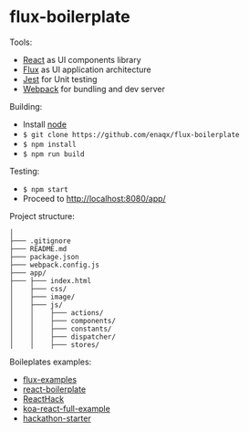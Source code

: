flux-boilerplate
===

Tools:
 * [React](http://facebook.github.io/react/) as UI components library
 * [Flux](http://facebook.github.io/flux/) as UI application architecture
 * [Jest](http://facebook.github.io/jest/) for Unit testing
 * [Webpack](http://webpack.github.io/) for bundling and dev server

Building:
 * Install [node](http://nodejs.org/)
 * `$ git clone https://github.com/enaqx/flux-boilerplate`
 * `$ npm install`
 * `$ npm run build`

 Testing:
 * `$ npm start`
 * Proceed to [http://localhost:8080/app/](http://localhost:8080/app/)

 Project structure:
 ```
 │
 ├─── .gitignore  
 ├─── README.md   
 ├─── package.json              
 ├─── webpack.config.js  
 ├─── app/ 
 ├─── ├─── index.html
 │    ├─── css/              
 │    ├─── image/             
 │    ├─── js/                
 │    │    ├─── actions/          
 │    │    ├─── components/      
 │    │    ├─── constants/        
 │    │    ├─── dispatcher/       
 │    │    ├─── stores/          

 ```

Boileplates examples:
 * [flux-examples](https://github.com/facebook/flux/tree/master/examples)
 * [react-boilerplate](https://github.com/petehunt/react-boilerplate)
 * [ReactHack](https://github.com/petehunt/ReactHack)
 * [koa-react-full-example](https://github.com/dozoisch/koa-react-full-example)
 * [hackathon-starter](https://github.com/sahat/hackathon-starter)
